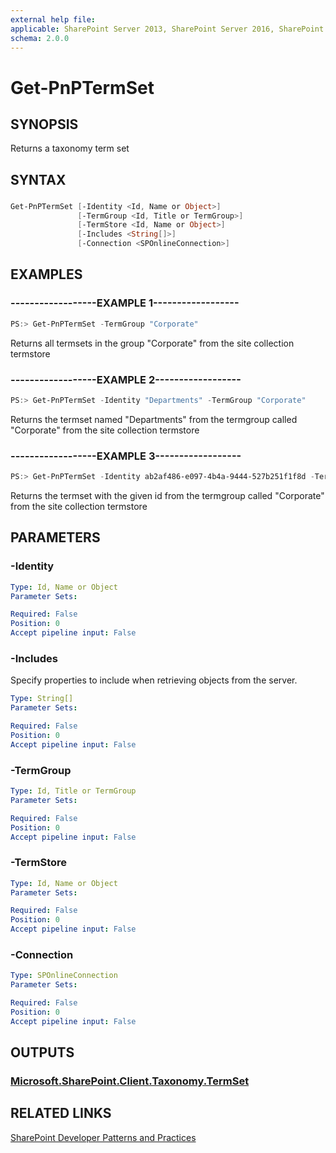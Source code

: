 ```yaml
---
external help file:
applicable: SharePoint Server 2013, SharePoint Server 2016, SharePoint Online
schema: 2.0.0
---
```

# Get-PnPTermSet

## SYNOPSIS
Returns a taxonomy term set

## SYNTAX 

### 
```powershell
Get-PnPTermSet [-Identity <Id, Name or Object>]
               [-TermGroup <Id, Title or TermGroup>]
               [-TermStore <Id, Name or Object>]
               [-Includes <String[]>]
               [-Connection <SPOnlineConnection>]
```

## EXAMPLES

### ------------------EXAMPLE 1------------------
```powershell
PS:> Get-PnPTermSet -TermGroup "Corporate"
```

Returns all termsets in the group "Corporate" from the site collection termstore

### ------------------EXAMPLE 2------------------
```powershell
PS:> Get-PnPTermSet -Identity "Departments" -TermGroup "Corporate"
```

Returns the termset named "Departments" from the termgroup called "Corporate" from the site collection termstore

### ------------------EXAMPLE 3------------------
```powershell
PS:> Get-PnPTermSet -Identity ab2af486-e097-4b4a-9444-527b251f1f8d -TermGroup "Corporate
```

Returns the termset with the given id from the termgroup called "Corporate" from the site collection termstore

## PARAMETERS

### -Identity


```yaml
Type: Id, Name or Object
Parameter Sets: 

Required: False
Position: 0
Accept pipeline input: False
```

### -Includes
Specify properties to include when retrieving objects from the server.

```yaml
Type: String[]
Parameter Sets: 

Required: False
Position: 0
Accept pipeline input: False
```

### -TermGroup


```yaml
Type: Id, Title or TermGroup
Parameter Sets: 

Required: False
Position: 0
Accept pipeline input: False
```

### -TermStore


```yaml
Type: Id, Name or Object
Parameter Sets: 

Required: False
Position: 0
Accept pipeline input: False
```

### -Connection


```yaml
Type: SPOnlineConnection
Parameter Sets: 

Required: False
Position: 0
Accept pipeline input: False
```

## OUTPUTS

### [Microsoft.SharePoint.Client.Taxonomy.TermSet](https://msdn.microsoft.com/en-us/library/microsoft.sharepoint.client.taxonomy.termset.aspx)

## RELATED LINKS

[SharePoint Developer Patterns and Practices](http://aka.ms/sppnp)